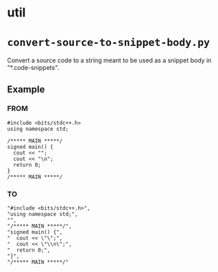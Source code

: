 # util
# `convert-source-to-snippet-body.py`
Convert a source code to a string meant to be used as a snippet body in "*.code-snippets".
## Example
### FROM
```
#include <bits/stdc++.h>
using namespace std;

/***** MAIN *****/
signed main() {
  cout << "";
  cout << "\n";
  return 0;
}
/***** MAIN *****/
```
### TO
```
"#include <bits/stdc++.h>",
"using namespace std;",
"",
"/***** MAIN *****/",
"signed main() {",
"  cout << \"\";",
"  cout << \"\\n\";",
"  return 0;",
"}",
"/***** MAIN *****/"
```
